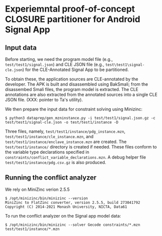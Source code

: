# Experiemntal proof-of-concept CLOSURE partitioner for Android Signal App

## Input data

Before starting, we need the program model file (e.g., `test/test1/signal.json`) and CLE JSON file (e.g.,
`test\test1\signal-cle.json`) for the CLE-Annotated Signal App to be partitioned.

To obtain these, the application sources are CLE-annotated by the developer. The APK is built and
disassembled using BakSmali; from the disassembed Smali files, the program model is extracted.
The CLE annotations are also extracted from the annotated sources into a single CLE JSON file.
(XXX: pointer to Ta's utility).

We then prepare the input data for constraint solving using Minizinc:

```
$ python3 dataprep/gen_mzninstance.py -i test/test1/signal.json.gz -c test/test1/signal-cle.json -o test/test1/instance -D
```

Three files, namely, `test/test1/instance/pdg_instance.mzn`,
`test/test1/instance/cle_instance.mzn`, and
`test/test1/instance/enclave_instance.mzn` are created. The
`test/test1/instance/` directory is created if needed. These files conform to
the variable type declarations specified in
`constraints/conflict_variable_declarations.mzn`.  A debug helper file
`test/test1/instance/pdg.csv.gz` is also produced.

## Running the conflict analyzer

We rely on MiniZinc verion 2.5.5

```
$ /opt/minizinc/bin/minizinc --version
MiniZinc to FlatZinc converter, version 2.5.5, build 273041792
Copyright (C) 2014-2021 Monash University, NICTA, Data61
```

To run the conflict analyzer on the Signal app model data:

```
$ /opt/minizinc/bin/minizinc --solver Gecode constraints/*.mzn test/test1/instance/*.mzn
```


